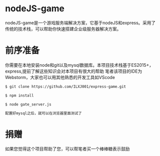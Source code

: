 # nodeJS-game


nodeJS-game是一个游戏服务端解决方案，它基于nodeJS和express。采用了传统的技术栈，可以帮助你快速搭建企业级服务器解决方案。

# 前序准备
你需要在本地安装node和git以及mysql数据库。本项目技术栈基于ES2015+，express,提前了解这些知识会对本项目有很大的帮助
笔者该项目的IDE为Webstorm，大家也可以用其他熟悉的开发工具如VScode

```sh
$ git clone https://github.com/ILXJ001/express-game.git

$ npm install 

$ node gate_server.js

配置好mysql之后，就可以在浏览器里面测试了
```

# 捐赠
如果您觉得这个项目帮助了您，可以帮笔者买一个棒棒糖表示鼓励
